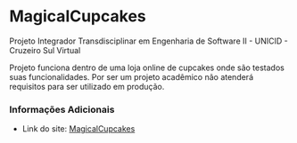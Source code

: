 # MagicalCupcakes
Projeto Integrador Transdisciplinar em Engenharia de Software II - UNICID - Cruzeiro Sul Virtual

Projeto funciona dentro de uma loja online de cupcakes onde são testados suas funcionalidades. Por ser um projeto acadêmico não atenderá requisitos para ser utilizado em produção.

### Informações Adicionais

- Link do site: [MagicalCupcakes](https://magiccupcakes.me/)
